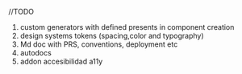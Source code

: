 //TODO

1. custom generators with defined presents in component creation
2. design systems tokens (spacing,color and typography)
3. Md doc with PRS, conventions, deployment etc
4. autodocs
5. addon accesibilidad a11y